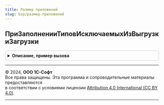 ```yaml
---
title: Размер приложений
slug: bsp/размер-приложений
---
```



## ПриЗаполненииТиповИсключаемыхИзВыгрузкиЗагрузки
<details style="margin: 1em 0; padding: 0.5em; border: 1px solid #ccc; border-radius: 6px;">

<summary style="font-weight: bold; cursor: pointer;">Описание, пример вызова</summary>

```bsl

// См. ВыгрузкаЗагрузкаДанныхПереопределяемый.ПриЗаполненииТиповИсключаемыхИзВыгрузкиЗагрузки.
//
// Параметры:
// 	Типы - См. ВыгрузкаЗагрузкаДанныхПереопределяемый.ПриЗаполненииТиповИсключаемыхИзВыгрузкиЗагрузки.Типы
//
Процедура ПриЗаполненииТиповИсключаемыхИзВыгрузкиЗагрузки(Типы) Экспорт
```

Пример вызова
```bsl
РазмерПриложений.ПриЗаполненииТиповИсключаемыхИзВыгрузкиЗагрузки(Типы) 
```
</details>

---

© 2024, **ООО 1С-Софт**  
Все права защищены. Эта программа и сопроводительные материалы предоставляются  
в соответствии с условиями лицензии [Attribution 4.0 International (CC BY 4.0)](https://creativecommons.org/licenses/by/4.0/legalcode).

---
